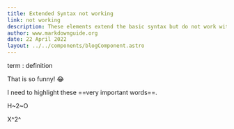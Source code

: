 ```yaml
---
title: Extended Syntax not working
link: not working
description: These elements extend the basic syntax but do not work with Astro Markdown component.
author: www.markdownguide.org
date: 22 April 2022
layout: ../../components/blogComponent.astro
---
```


term
: definition

That is so funny! :joy:

I need to highlight these ==very important words==.

H~2~O

X^2^